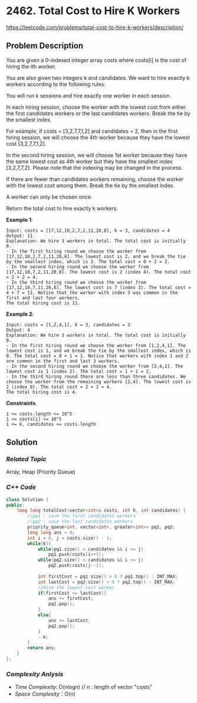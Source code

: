 # 2462. Total Cost to Hire K Workers
https://leetcode.com/problems/total-cost-to-hire-k-workers/description/

## Problem Description

You are given a 0-indexed integer array costs where costs[i] is the cost of hiring the ith worker.

You are also given two integers k and candidates. We want to hire exactly k workers according to the following rules:

You will run k sessions and hire exactly one worker in each session.

In each hiring session, choose the worker with the lowest cost from either the first candidates workers or the last candidates workers. Break the tie by the smallest index.

For example, if costs = [3,2,7,7,1,2] and candidates = 2, then in the first hiring session, we will choose the 4th worker because they have the lowest cost [3,2,7,7,1,2].

In the second hiring session, we will choose 1st worker because they have the same lowest cost as 4th worker but they have the smallest index [3,2,7,7,2]. Please note that the indexing may be changed in the process.

If there are fewer than candidates workers remaining, choose the worker with the lowest cost among them. Break the tie by the smallest index.

A worker can only be chosen once.

Return the total cost to hire exactly k workers.


**Example 1**:
```
Input: costs = [17,12,10,2,7,2,11,20,8], k = 3, candidates = 4
Output: 11
Explanation: We hire 3 workers in total. The total cost is initially 0.
- In the first hiring round we choose the worker from [17,12,10,2,7,2,11,20,8]. The lowest cost is 2, and we break the tie by the smallest index, which is 3. The total cost = 0 + 2 = 2.
- In the second hiring round we choose the worker from [17,12,10,7,2,11,20,8]. The lowest cost is 2 (index 4). The total cost = 2 + 2 = 4.
- In the third hiring round we choose the worker from [17,12,10,7,11,20,8]. The lowest cost is 7 (index 3). The total cost = 4 + 7 = 11. Notice that the worker with index 3 was common in the first and last four workers.
The total hiring cost is 11.
```
**Example 2**:
```
Input: costs = [1,2,4,1], k = 3, candidates = 3
Output: 4
Explanation: We hire 3 workers in total. The total cost is initially 0.
- In the first hiring round we choose the worker from [1,2,4,1]. The lowest cost is 1, and we break the tie by the smallest index, which is 0. The total cost = 0 + 1 = 1. Notice that workers with index 1 and 2 are common in the first and last 3 workers.
- In the second hiring round we choose the worker from [2,4,1]. The lowest cost is 1 (index 2). The total cost = 1 + 1 = 2.
- In the third hiring round there are less than three candidates. We choose the worker from the remaining workers [2,4]. The lowest cost is 2 (index 0). The total cost = 2 + 2 = 4.
The total hiring cost is 4.
```

**Constraints**
```
1 <= costs.length <= 10^5 
1 <= costs[i] <= 10^5
1 <= k, candidates <= costs.length
```

## Solution

### _Related Topic_
   Array, Heap (Priority Queue)

### _C++ Code_
```cpp
class Solution {
public:
    long long totalCost(vector<int>& costs, int k, int candidates) {
        //pq1 : save the first candidates workers
        //pq2 : save the last candidates workers
        priority_queue<int, vector<int>, greater<int>> pq1, pq2;
        long long ans = 0;
        int i = 0, j = costs.size() - 1;
        while(k){
            while(pq1.size() < candidates && i <= j)
                pq1.push(costs[i++]);
            while(pq2.size() < candidates && i <= j)
                pq2.push(costs[j--]);
            
            int firstCost = pq1.size() > 0 ? pq1.top() : INT_MAX;
            int lastCost = pq2.size() > 0 ? pq2.top() : INT_MAX;
            //Hire the lowest cost worker
            if(firstCost <= lastCost){
                ans += firstCost;
                pq1.pop();
            }            
            else{
                ans += lastCost;
                pq2.pop();
            }
            --k;
        }
        return ans;
    }
};
```

### _Complexity Anlysis_
- _Time Complexity_: O(nlogn) // n : length of vector "costs"
- _Space Complexity_：O(n)
